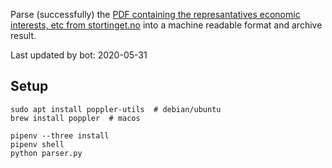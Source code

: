 Parse (successfully) the [PDF containing the represantatives economic interests, etc from stortinget.no](https://www.stortinget.no/no/Stortinget-og-demokratiet/Representantene/Okonomiske-interesser/) into a machine readable format and archive result.

Last updated by bot: 2020-05-31

## Setup
    sudo apt install poppler-utils  # debian/ubuntu
    brew install poppler  # macos

    pipenv --three install
    pipenv shell
    python parser.py

